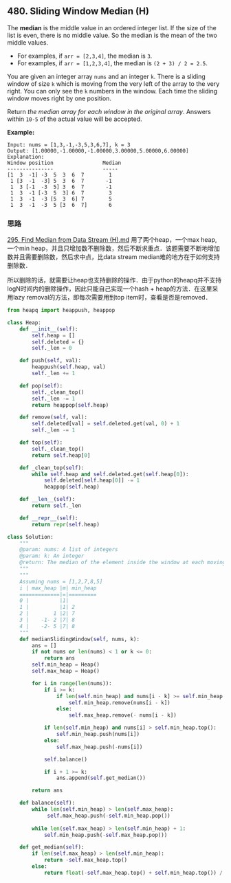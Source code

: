 ## 480. Sliding Window Median (H)

The **median** is the middle value in an ordered integer list. If the size of the list is even, there is no middle value. So the median is the mean of the two middle values.

- For examples, if `arr = [2,3,4]`, the median is `3`.
- For examples, if `arr = [1,2,3,4]`, the median is `(2 + 3) / 2 = 2.5`.

You are given an integer array `nums` and an integer `k`. There is a sliding window of size `k` which is moving from the very left of the array to the very right. You can only see the `k` numbers in the window. Each time the sliding window moves right by one position.

Return *the median array for each window in the original array*. Answers within `10-5` of the actual value will be accepted.

**Example:**

```
Input: nums = [1,3,-1,-3,5,3,6,7], k = 3
Output: [1.00000,-1.00000,-1.00000,3.00000,5.00000,6.00000]
Explanation: 
Window position                Median
---------------                -----
[1  3  -1] -3  5  3  6  7        1
 1 [3  -1  -3] 5  3  6  7       -1
 1  3 [-1  -3  5] 3  6  7       -1
 1  3  -1 [-3  5  3] 6  7        3
 1  3  -1  -3 [5  3  6] 7        5
 1  3  -1  -3  5 [3  6  7]       6
```



### 思路

 [295. Find Median from Data Stream (H).md](295.%20Find%20Median%20from%20Data%20Stream%20(H).md) 用了两个heap，一个max heap,　一个min heap，并且只增加数不删除数，然后不断求重点．该题需要不断地增加数并且需要删除数，然后求中点，比data stream median难的地方在于如何支持删除数．

所以删除的话，就需要让heap也支持删除的操作．由于python的heapq并不支持logN时间内的删除操作，因此只能自己实现一个hash + heap的方法．在这里采用lazy removal的方法，即每次需要用到top item时，查看是否是removed．

```python
from heapq import heappush, heappop

class Heap:
    def __init__(self):
        self.heap = []
        self.deleted = {}
        self._len = 0

    def push(self, val):
        heappush(self.heap, val)
        self._len += 1

    def pop(self):
        self._clean_top()
        self._len -= 1
        return heappop(self.heap)

    def remove(self, val):
        self.deleted[val] = self.deleted.get(val, 0) + 1
        self._len -= 1

    def top(self):
        self._clean_top()
        return self.heap[0]

    def _clean_top(self):
        while self.heap and self.deleted.get(self.heap[0]):
            self.deleted[self.heap[0]] -= 1
            heappop(self.heap)

    def __len__(self):
        return self._len

    def __repr__(self):
        return repr(self.heap)

class Solution:
    """
    @param: nums: A list of integers
    @param: k: An integer
    @return: The median of the element inside the window at each moving
    """
    """
    Assuming nums = [1,2,7,8,5]
    i | max_heap |m| min_heap
    =============|=|=========
    0 |          |1|
    1 |          |1| 2
    2 |        1 |2| 7
    3 |    -1- 2 |7| 8
    4 |    -2- 5 |7| 8
    """
    def medianSlidingWindow(self, nums, k):
        ans = []
        if not nums or len(nums) < 1 or k <= 0:
            return ans
        self.min_heap = Heap()
        self.max_heap = Heap()

        for i in range(len(nums)):
            if i >= k:
                if len(self.min_heap) and nums[i - k] >= self.min_heap.top():
                    self.min_heap.remove(nums[i - k])
                else:
                    self.max_heap.remove(- nums[i - k])

            if len(self.min_heap) and nums[i] > self.min_heap.top():
                self.min_heap.push(nums[i])
            else:
                self.max_heap.push(-nums[i])

            self.balance()

            if i + 1 >= k:
                ans.append(self.get_median())

        return ans

    def balance(self):
        while len(self.min_heap) > len(self.max_heap):
             self.max_heap.push(-self.min_heap.pop())
        
        while len(self.max_heap) > len(self.min_heap) + 1:
            self.min_heap.push(-self.max_heap.pop())

    def get_median(self):
        if len(self.max_heap) > len(self.min_heap):
            return -self.max_heap.top()
        else:
            return float(-self.max_heap.top() + self.min_heap.top()) / 2
```

